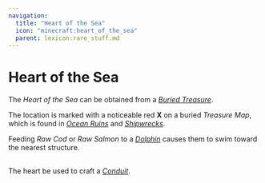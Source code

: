```yaml
---
navigation:
  title: "Heart of the Sea"
  icon: "minecraft:heart_of_the_sea"
  parent: lexicon:rare_stuff.md
---
```


# Heart of the Sea

<ItemImage id="minecraft:heart_of_the_sea" />

The *Heart of the Sea* can be obtained from a [*Buried Treasure*](../world/structures.md#treasure). 

The location is marked with a noticeable red **X** on a buried *Treasure Map*, which is found in [*Ocean Ruins*](../world/structures.md#ruin) and [*Shipwrecks*](../world/structures.md#shipwreck). 

Feeding *Raw Cod* or *Raw Salmon* to a [*Dolphin*](../creatures/aquatic_animal-dolphin.md) causes them to swim toward the nearest structure.

##  


The heart be used to craft a [*Conduit*](./conduit.md).

<Recipe id="minecraft:conduit" />

